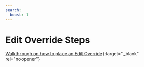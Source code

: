 ```yaml
---
search:
  boost: 1
---
```


# Edit Override Steps

[Walkthrough on how to place an Edit Override](Walkthrough%20on%20how%20to%20place%20a%20Edit%20Override.docx){:target="_blank" rel="noopener"}